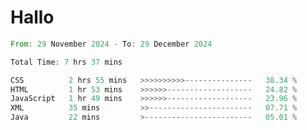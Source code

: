 # Hallo
<!--START_SECTION:waka-->

```rust
From: 29 November 2024 - To: 29 December 2024

Total Time: 7 hrs 37 mins

CSS          2 hrs 55 mins   >>>>>>>>>>---------------   38.34 %
HTML         1 hr 53 mins    >>>>>>-------------------   24.82 %
JavaScript   1 hr 49 mins    >>>>>>-------------------   23.96 %
XML          35 mins         >>-----------------------   07.71 %
Java         22 mins         >------------------------   05.01 %
```

<!--END_SECTION:waka-->
